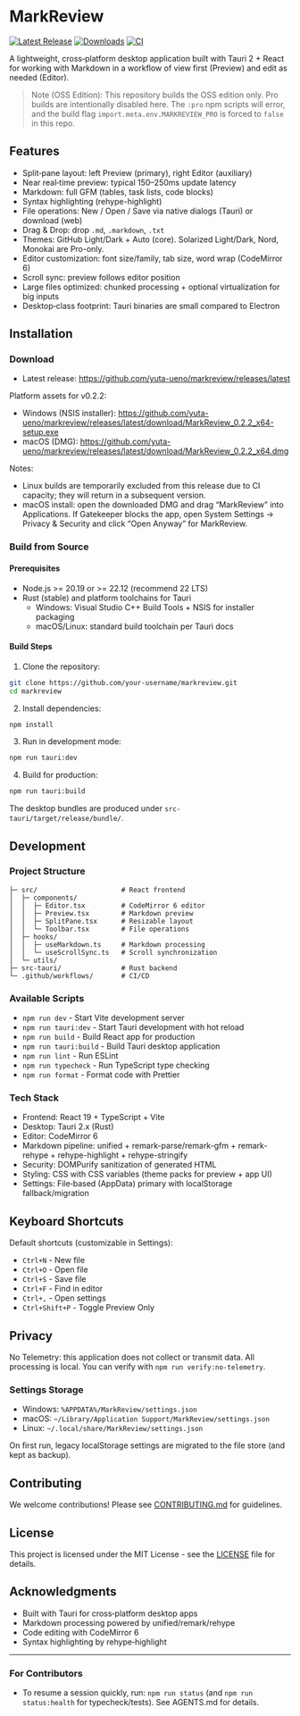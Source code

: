 # MarkReview

[![Latest Release](https://img.shields.io/github/v/release/yuta-ueno/markreview?display_name=release&sort=semver)](https://github.com/yuta-ueno/markreview/releases/latest)
[![Downloads](https://img.shields.io/github/downloads/yuta-ueno/markreview/total?logo=github)](https://github.com/yuta-ueno/markreview/releases)
[![CI](https://github.com/yuta-ueno/markreview/actions/workflows/ci.yml/badge.svg)](https://github.com/yuta-ueno/markreview/actions/workflows/ci.yml)

A lightweight, cross‑platform desktop application built with Tauri 2 + React for working with Markdown in a workflow of view first (Preview) and edit as needed (Editor).

> Note (OSS Edition): This repository builds the OSS edition only.
> Pro builds are intentionally disabled here. The `:pro` npm scripts
> will error, and the build flag `import.meta.env.MARKREVIEW_PRO`
> is forced to `false` in this repo.

## Features

- Split‑pane layout: left Preview (primary), right Editor (auxiliary)
- Near real‑time preview: typical 150–250ms update latency
- Markdown: full GFM (tables, task lists, code blocks)
- Syntax highlighting (rehype-highlight)
- File operations: New / Open / Save via native dialogs (Tauri) or download (web)
- Drag & Drop: drop `.md`, `.markdown`, `.txt`
- Themes: GitHub Light/Dark + Auto (core). Solarized Light/Dark, Nord, Monokai are Pro-only.
- Editor customization: font size/family, tab size, word wrap (CodeMirror 6)
- Scroll sync: preview follows editor position
- Large files optimized: chunked processing + optional virtualization for big inputs
- Desktop‑class footprint: Tauri binaries are small compared to Electron

## Installation

### Download

- Latest release: https://github.com/yuta-ueno/markreview/releases/latest

Platform assets for v0.2.2:
- Windows (NSIS installer): https://github.com/yuta-ueno/markreview/releases/latest/download/MarkReview_0.2.2_x64-setup.exe
- macOS (DMG): https://github.com/yuta-ueno/markreview/releases/latest/download/MarkReview_0.2.2_x64.dmg

Notes:
- Linux builds are temporarily excluded from this release due to CI capacity; they will return in a subsequent version.
- macOS install: open the downloaded DMG and drag “MarkReview” into Applications. If Gatekeeper blocks the app, open System Settings → Privacy & Security and click “Open Anyway” for MarkReview.

### Build from Source

#### Prerequisites

- Node.js >= 20.19 or >= 22.12 (recommend 22 LTS)
- Rust (stable) and platform toolchains for Tauri
  - Windows: Visual Studio C++ Build Tools + NSIS for installer packaging
  - macOS/Linux: standard build toolchain per Tauri docs

#### Build Steps

1. Clone the repository:
```bash
git clone https://github.com/your-username/markreview.git
cd markreview
```

2. Install dependencies:
```bash
npm install
```

3. Run in development mode:
```bash
npm run tauri:dev
```

4. Build for production:
```bash
npm run tauri:build
```

The desktop bundles are produced under `src-tauri/target/release/bundle/`.

## Development

### Project Structure

```
├─ src/                     # React frontend
│  ├─ components/
│  │  ├─ Editor.tsx         # CodeMirror 6 editor
│  │  ├─ Preview.tsx        # Markdown preview
│  │  ├─ SplitPane.tsx      # Resizable layout
│  │  └─ Toolbar.tsx        # File operations
│  ├─ hooks/
│  │  ├─ useMarkdown.ts     # Markdown processing
│  │  └─ useScrollSync.ts   # Scroll synchronization
│  └─ utils/
├─ src-tauri/               # Rust backend
└─ .github/workflows/       # CI/CD
```

### Available Scripts

- `npm run dev` - Start Vite development server
- `npm run tauri:dev` - Start Tauri development with hot reload
- `npm run build` - Build React app for production
- `npm run tauri:build` - Build Tauri desktop application
- `npm run lint` - Run ESLint
- `npm run typecheck` - Run TypeScript type checking
- `npm run format` - Format code with Prettier

### Tech Stack

- Frontend: React 19 + TypeScript + Vite
- Desktop: Tauri 2.x (Rust)
- Editor: CodeMirror 6
- Markdown pipeline: unified + remark-parse/remark-gfm + remark-rehype + rehype-highlight + rehype-stringify
- Security: DOMPurify sanitization of generated HTML
- Styling: CSS with CSS variables (theme packs for preview + app UI)
- Settings: File‑based (AppData) primary with localStorage fallback/migration

## Keyboard Shortcuts

Default shortcuts (customizable in Settings):

- `Ctrl+N` - New file
- `Ctrl+O` - Open file
- `Ctrl+S` - Save file
- `Ctrl+F` - Find in editor
- `Ctrl+,` - Open settings
- `Ctrl+Shift+P` - Toggle Preview Only

## Privacy

No Telemetry: this application does not collect or transmit data. All processing is local. You can verify with `npm run verify:no-telemetry`.

### Settings Storage
- Windows: `%APPDATA%/MarkReview/settings.json`
- macOS: `~/Library/Application Support/MarkReview/settings.json`
- Linux: `~/.local/share/MarkReview/settings.json`

On first run, legacy localStorage settings are migrated to the file store (and kept as backup).

## Contributing

We welcome contributions! Please see [CONTRIBUTING.md](CONTRIBUTING.md) for guidelines.

## License

This project is licensed under the MIT License - see the [LICENSE](LICENSE) file for details.

## Acknowledgments

- Built with Tauri for cross‑platform desktop apps
- Markdown processing powered by unified/remark/rehype
- Code editing with CodeMirror 6
- Syntax highlighting by rehype‑highlight

---

### For Contributors
- To resume a session quickly, run: `npm run status` (and `npm run status:health` for typecheck/tests). See AGENTS.md for details.
